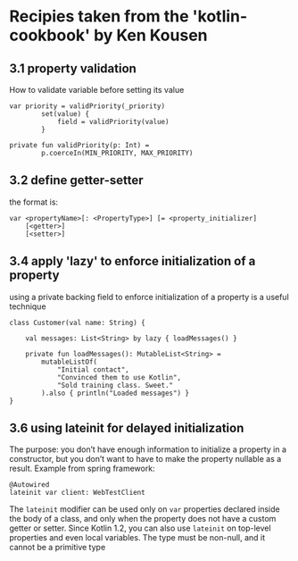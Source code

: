 
# Recipies taken from the 'kotlin-cookbook' by Ken Kousen


## 3.1 property validation
How to validate variable before setting its value
```
var priority = validPriority(_priority)       
        set(value) {
            field = validPriority(value)
        }

private fun validPriority(p: Int) =           
        p.coerceIn(MIN_PRIORITY, MAX_PRIORITY)
```

## 3.2 define getter-setter 
the format is:
```
var <propertyName>[: <PropertyType>] [= <property_initializer]
    [<getter>]
    [<setter>]
```

## 3.4 apply 'lazy' to enforce initialization of a property
using a private backing field to enforce initialization of a property is a useful technique
```
class Customer(val name: String) {

    val messages: List<String> by lazy { loadMessages() }  

    private fun loadMessages(): MutableList<String> =
        mutableListOf(
            "Initial contact",
            "Convinced them to use Kotlin",
            "Sold training class. Sweet."
        ).also { println("Loaded messages") }
}
```
## 3.6 using lateinit for delayed initialization
The purpose: you don’t have enough information to initialize a property in a constructor, but you don’t want to have to make the property nullable as a result.
Example from spring framework:
```
@Autowired
lateinit var client: WebTestClient    
```
The `lateinit` modifier can be used only on `var` properties declared inside the body of a class, and only when the property does not have a custom getter or setter.
Since Kotlin 1.2, you can also use `lateinit` on top-level properties and even local variables. The type must be non-null, and it cannot be a primitive type


